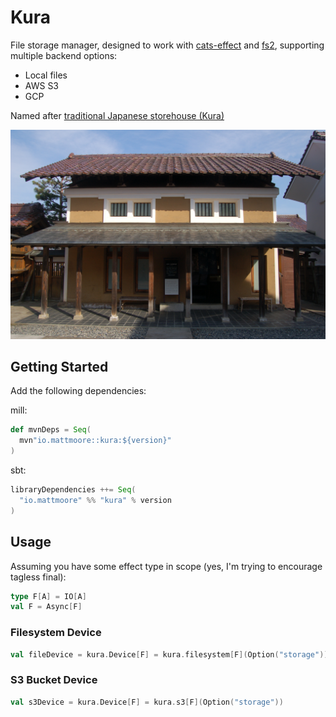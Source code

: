 # Kura

File storage manager, designed to work with [cats-effect](https://typelevel.org/cats-effect/) and [fs2](https://fs2.io/), supporting multiple backend options:

- Local files
- AWS S3
- GCP

Named after [traditional Japanese storehouse (Kura)](https://en.wikipedia.org/wiki/Kura_(storehouse))

![Kura (storehouse)](Kura_cafe.JPG)

## Getting Started

Add the following dependencies:

mill:

```scala
def mvnDeps = Seq(
  mvn"io.mattmoore::kura:${version}"
)
```

sbt:

```scala
libraryDependencies ++= Seq(
  "io.mattmoore" %% "kura" % version
)
```

## Usage

Assuming you have some effect type in scope (yes, I'm trying to encourage tagless final):

```scala
type F[A] = IO[A]
val F = Async[F]
```

### Filesystem Device

```scala
val fileDevice = kura.Device[F] = kura.filesystem[F](Option("storage"))
```

### S3 Bucket Device

```scala
val s3Device = kura.Device[F] = kura.s3[F](Option("storage"))
```
